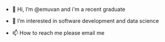- 👋 Hi, I’m @emuvan and i'm a recent graduate
- 👀 I’m interested in software development and data science

- 📫 How to reach me please email me

<!---
emuvan/emuvan is a ✨ special ✨ repository because its `README.md` (this file) appears on your GitHub profile.
You can click the Preview link to take a look at your changes.
--->

